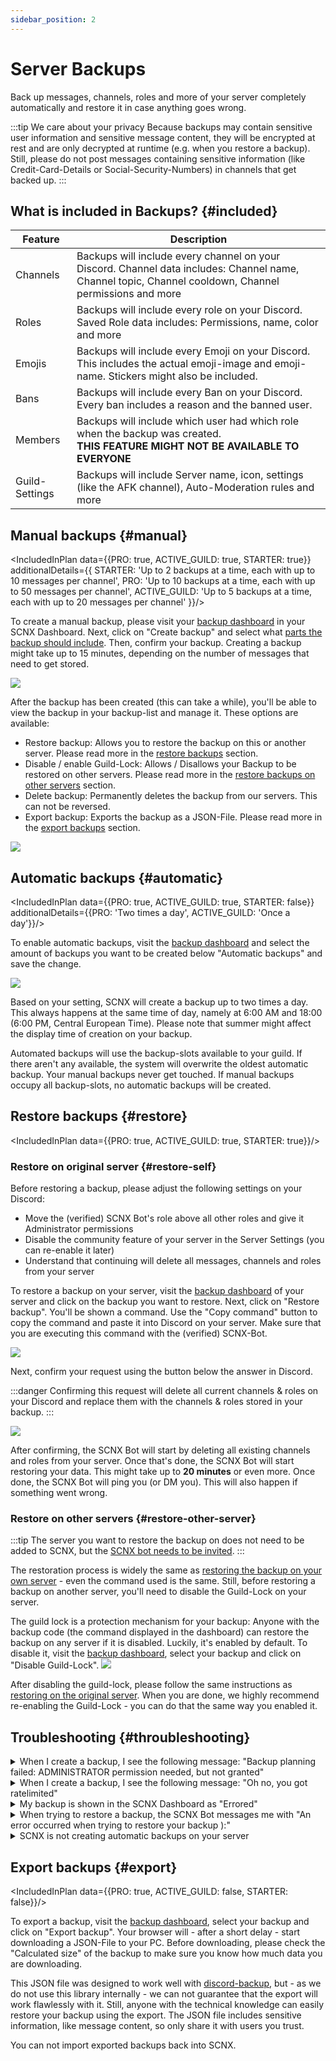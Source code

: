 ```yaml
---
sidebar_position: 2
---
```


# Server Backups

Back up messages, channels, roles and more of your server completely automatically and restore it in case anything goes wrong.

:::tip We care about your privacy
Because backups may contain sensitive user information and sensitive message content, they will be encrypted at rest and are only decrypted at runtime (e.g. when you restore a backup). Still, please do not post messages containing sensitive information (like Credit-Card-Details or Social-Security-Numbers) in channels
that get backed up.
:::

## What is included in Backups? {#included}

| Feature        | Description                                                                                                                                            |
|----------------|--------------------------------------------------------------------------------------------------------------------------------------------------------|
| Channels       | Backups will include every channel on your Discord. Channel data includes: Channel name, Channel topic, Channel cooldown, Channel permissions and more |
| Roles          | Backups will include every role on your Discord. Saved Role data includes: Permissions, name, color and more                                           |
| Emojis         | Backups will include every Emoji on your Discord. This includes the actual emoji-image and emoji-name. Stickers might also be included.                |
| Bans           | Backups will include every Ban on your Discord. Every ban includes a reason and the banned user.                                                       |
| Members        | Backups will include which user had which role when the backup was created.<br/> **THIS FEATURE MIGHT NOT BE AVAILABLE TO EVERYONE**                   |
| Guild-Settings | Backups will include Server name, icon, settings (like the AFK channel), Auto-Moderation rules and more                                                |

## Manual backups {#manual}

<IncludedInPlan data={{PRO: true, ACTIVE_GUILD: true, STARTER: true}} additionalDetails={{
    STARTER: 'Up to 2 backups at a time, each with up to 10 messages per channel',
    PRO: 'Up to 10 backups at a time, each with up to 50 messages per channel',
    ACTIVE_GUILD: 'Up to 5 backups at a time, each with up to 20 messages per channel'
}}/>

To create a manual backup, please visit your [backup dashboard](https://scnx.app/glink?page=backups) in your SCNX Dashboard. Next, click on "Create backup" and select what [parts the backup should include](#included). Then, confirm your backup.
Creating a backup might take up to 15 minutes, depending on the number of messages that need to get stored.

![](@site/docs/assets/scnx/guilds/backups/create.png)

After the backup has been created (this can take a while), you'll be able to view the backup in your backup-list and
manage it. These options are available:
* Restore backup: Allows you to restore the backup on this or another server. Please read more in the [restore backups](#restore) section.
* Disable / enable Guild-Lock: Allows / Disallows your Backup to be restored on other servers. Please read more in the [restore backups on other servers](#restore-other-server) section.
* Delete backup: Permanently deletes the backup from our servers. This can not be reversed.
* Export backup: Exports the backup as a JSON-File.  Please read more in the [export backups](#export) section.

![](@site/docs/assets/scnx/guilds/backups/backup.png)


## Automatic backups {#automatic}

<IncludedInPlan data={{PRO: true, ACTIVE_GUILD: true, STARTER: false}}
                additionalDetails={{PRO: 'Two times a day', ACTIVE_GUILD: 'Once a day'}}/>

To enable automatic backups, visit the [backup dashboard](https://scnx.app/glink?page=backups) and select the amount of backups you want to be created below "Automatic backups" and save the change.

![](@site/docs/assets/scnx/guilds/backups/automatic-backups.png)

Based on your setting, SCNX will create a backup up to two times a day. This always happens at the same time of day, namely at 6:00 AM and 18:00 (6:00 PM, Central European Time). Please note that summer might affect the display time of creation on your backup.

Automated backups will use the backup-slots available to your guild. If there aren't any available, the system will overwrite the oldest automatic backup. Your manual backups never get touched. If manual backups occupy all backup-slots, no automatic backups will be created.


## Restore backups {#restore}
<IncludedInPlan data={{PRO: true, ACTIVE_GUILD: true, STARTER: true}}/>

### Restore on original server {#restore-self}

Before restoring a backup, please adjust the following settings on your Discord:
* Move the (verified) SCNX Bot's role above all other roles and give it Administrator permissions
* Disable the community feature of your server in the Server Settings (you can re-enable it later)
* Understand that continuing will delete all messages, channels and roles from your server

To restore a backup on your server, visit the [backup dashboard](https://scnx.app/glink?page=backups) of your server and click on the backup you want to restore. Next, click on "Restore backup". You'll be shown a command. Use the "Copy command" button to copy the command and paste it into Discord on your server. Make sure that you are executing this command with the (verified) SCNX-Bot.

![](@site/docs/assets/scnx/guilds/backups/execute-command.png)

Next, confirm your request using the button below the answer in Discord.

:::danger
Confirming this request will delete all current channels & roles on your Discord and replace them with the channels & roles stored in your backup.
:::

![](@site/docs/assets/scnx/guilds/backups/confirm.png)

After confirming, the SCNX Bot will start by deleting all existing channels and roles from your server. Once that's done, the SCNX Bot will start restoring your data. This might take up to **20 minutes** or even more. Once done, the SCNX Bot will ping you (or DM you). This will also happen if something went wrong.


### Restore on other servers {#restore-other-server}

:::tip
The server you want to restore the backup on does not need to be added to SCNX, but the [SCNX bot needs to be invited](https://sc-net.work/invite-scnx).
:::

The restoration process is widely the same as [restoring the backup on your own server](#restore-self) - even the command used is the same. Still, before restoring a backup on another server, you'll need to disable the Guild-Lock on your server.

The guild lock is a protection mechanism for your backup: Anyone with the backup code (the command displayed in the dashboard) can restore the backup on any server if it is disabled. Luckily, it's enabled by default. To disable it, visit the [backup dashboard](https://scnx.app/glink?page=backups), select your backup and click on "Disable Guild-Lock".
![](@site/docs/assets/scnx/guilds/backups/disable-guild-lock.png)

After disabling the guild-lock, please follow the same instructions as [restoring on the original server](#restore-self). When you are done, we highly recommend re-enabling the Guild-Lock - you can do that the same way you enabled it.


## Troubleshooting {#throubleshooting}

<details>
    <summary>
        When I create a backup, I see the following message: "Backup planning failed: ADMINISTRATOR permission needed,
        but not granted"
    </summary>
    <li>Please make sure that the (verified) SCNX Bot has the Administrator permission and try again.</li>
</details>
<details>
    <summary>
        When I create a backup, I see the following message: "Oh no, you got ratelimited"
    </summary>
    To ensure the safe performance of all authorized activities, we limit the number of backups a server can create
    manually in a certain timeframe.
    <li>Please wait the amount of time shown in the message.</li>
</details>
<details>
    <summary>
        My backup is shown in the SCNX Dashboard as "Errored"
    </summary>
    <li>Please make sure that the (verified) SCNX Bot has the Administrator permission and try again.</li>
    <li>Please [contact our staff](https://scnx.app/help) to investigate this issue.</li>
</details>
<details>
    <summary>
        When trying to restore a backup, the SCNX Bot messages me with "An error occurred when trying to restore your
        backup ):"
    </summary>
    <li>Please make sure that the (verified) SCNX Bot has the Administrator permission and try again.</li>
    <li>Please make sure you have disabled the community feature on your Discord and try again.</li>
    <li>Please make sure that the role of the (verified) SCNX Bot is above all other roles and try again.</li>
    <li>Please [contact our staff](https://scnx.app/help) to investigate this issue.</li>
</details>
<details>
    <summary>
        SCNX is not creating automatic backups on your server
    </summary>
    <li>Please make sure that the (verified) SCNX Bot has the Administrator permission.</li>
    <li>Please make sure you've actually [enabled this feature](#automatic] and saved the change.</li>
    <li>Please make sure you have at least one backup-slot not occupied by a manual backup.</li>
    <li>Please wait 24 hours for a backup to be created automatically.</li>
</details>

## Export backups {#export}

<IncludedInPlan data={{PRO: true, ACTIVE_GUILD: false, STARTER: false}}/>

To export a backup, visit the [backup dashboard](https://scnx.app/glink?page=backups), select your backup and click on "Export backup". Your browser will - after a short delay - start downloading a JSON-File to your PC.
Before downloading, please check the "Calculated size" of the backup to make sure you know how much data you are downloading.

This JSON file was designed to work well with [discord-backup](https://github.com/Androz2091/discord-backup), but - as we do not use this library internally - we can not guarantee that the export will work flawlessly with it.
Still, anyone with the technical knowledge can easily restore your backup using the export.
The JSON file includes sensitive information, like message content, so only share it with users you trust.

You can not import exported backups back into SCNX.
